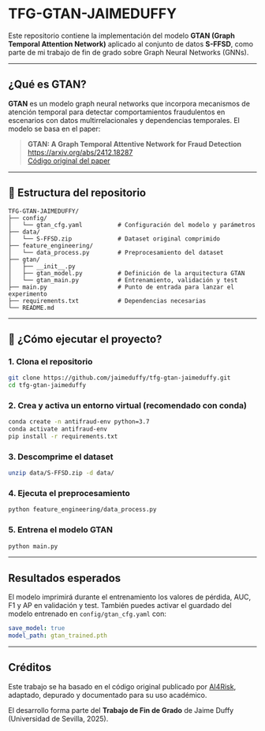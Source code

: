 
# TFG-GTAN-JAIMEDUFFY

Este repositorio contiene la implementación del modelo **GTAN (Graph Temporal Attention Network)** aplicado al conjunto de datos **S-FFSD**, como parte de mi trabajo de fin de grado sobre Graph Neural Networks (GNNs).

---

## ¿Qué es GTAN?

**GTAN** es un modelo graph neural networks que incorpora mecanismos de atención temporal para detectar comportamientos fraudulentos en escenarios con datos multirrelacionales y dependencias temporales. El modelo se basa en el paper:

> **GTAN: A Graph Temporal Attentive Network for Fraud Detection**  
> https://arxiv.org/abs/2412.18287  
> [Código original del paper](https://github.com/AI4Risk/antifraud)

---

## 📁 Estructura del repositorio

```
TFG-GTAN-JAIMEDUFFY/
├── config/
│   └── gtan_cfg.yaml          # Configuración del modelo y parámetros
├── data/
│   └── S-FFSD.zip             # Dataset original comprimido
├── feature_engineering/
│   └── data_process.py        # Preprocesamiento del dataset
├── gtan/
│   ├── __init__.py
│   ├── gtan_model.py          # Definición de la arquitectura GTAN
│   └── gtan_main.py           # Entrenamiento, validación y test
├── main.py                    # Punto de entrada para lanzar el experimento
├── requirements.txt           # Dependencias necesarias
└── README.md
```

---

## 🚀 ¿Cómo ejecutar el proyecto?

### 1. Clona el repositorio

```bash
git clone https://github.com/jaimeduffy/tfg-gtan-jaimeduffy.git
cd tfg-gtan-jaimeduffy
```

### 2. Crea y activa un entorno virtual (recomendado con conda)

```bash
conda create -n antifraud-env python=3.7
conda activate antifraud-env
pip install -r requirements.txt
```

### 3. Descomprime el dataset

```bash
unzip data/S-FFSD.zip -d data/
```

### 4. Ejecuta el preprocesamiento

```bash
python feature_engineering/data_process.py
```

### 5. Entrena el modelo GTAN

```bash
python main.py
```

---

## Resultados esperados

El modelo imprimirá durante el entrenamiento los valores de pérdida, AUC, F1 y AP en validación y test. También puedes activar el guardado del modelo entrenado en `config/gtan_cfg.yaml` con:

```yaml
save_model: true
model_path: gtan_trained.pth
```

---

## Créditos

Este trabajo se ha basado en el código original publicado por [AI4Risk](https://github.com/AI4Risk/antifraud), adaptado, depurado y documentado para su uso académico.

El desarrollo forma parte del **Trabajo de Fin de Grado** de Jaime Duffy (Universidad de Sevilla, 2025).

